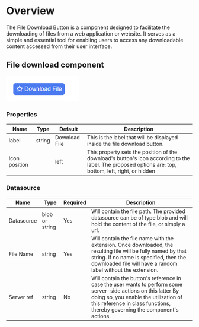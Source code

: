 # Overview

The File Download Button is a component designed to facilitate the downloading of files from a web application or website. It serves as a simple and essential tool for enabling users to access any downloadable content accessed from their user interface.

## File download component

![download](https://github.com/b-fadwa/Qodly-file-download/blob/main/public/download.png)

### Properties

| Name          | Type   | Default       | Description                                                                                                                                           |
| ------------- | ------ | ------------- | ---------------------------------------------------------------------------------------------------------------------------- |
| label         | string | Download File | This is the label that will be displayed inside the file download button.                                                                             |
| Icon position |        | left          | This property sets the position of the download's button's icon according to the label. The proposed options are: top, bottom, left, right, or hidden |     

### Datasource

| Name       | Type   | Required | Description                                                                                                   |
| ---------- | ------ | -------- | ------------------------------------------------------------------------------------------------------------- |
| Datasource | blob or string   | Yes      | Will contain the file path. The provided datasource can be of type blob and will hold the content of the file, or simply a url.                                                                 |
| File Name  | string | Yes      | Will contain the file name with the extension. Once downloaded, the resulting file will be fully named by that string. If no name is specified, then the downloaded file will have a random label without the extension.                                               |
| Server ref | string | No       | Will contain the button's reference in case the user wants to perform some server-side actions on this latter By doing so, you enable the utilization of this reference in class functions, thereby governing the component's actions. |
